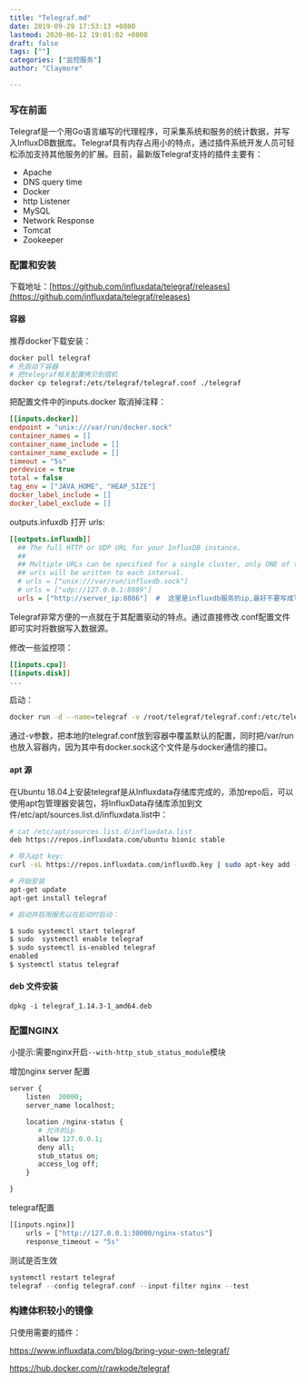 ```yaml
---
title: "Telegraf.md"
date: 2019-09-29 17:53:13 +0800
lastmod: 2020-06-12 19:01:02 +0800
draft: false
tags: [""]
categories: ["监控服务"]
author: "Claymore"

---
```



### 写在前面

Telegraf是一个用Go语言编写的代理程序，可采集系统和服务的统计数据，并写入InfluxDB数据库。Telegraf具有内存占用小的特点，通过插件系统开发人员可轻松添加支持其他服务的扩展。目前，最新版Telegraf支持的插件主要有：

* Apache
* DNS query time
* Docker
* http Listener
* MySQL
* Network Response
* Tomcat
* Zookeeper

### 配置和安装

下载地址：[https://github.com/influxdata/telegraf/releases](https://github.com/influxdata/telegraf/releases)



#### 容器

推荐docker下载安装：

```bash
docker pull telegraf
# 先启动下容器
# 把telegraf相关配置拷贝到宿机
docker cp telegraf:/etc/telegraf/telegraf.conf ./telegraf
```

把配置文件中的inputs.docker 取消掉注释：

```ini
[[inputs.docker]]
endpoint = "unix:///var/run/docker.sock"
container_names = []
container_name_include = []
container_name_exclude = []
timeout = "5s"
perdevice = true
total = false
tag_env = ["JAVA_HOME", "HEAP_SIZE"]
docker_label_include = []
docker_label_exclude = []
```

outputs.infuxdb 打开 urls:

```ini
[[outputs.influxdb]]
  ## The full HTTP or UDP URL for your InfluxDB instance.
  ##
  ## Multiple URLs can be specified for a single cluster, only ONE of the
  ## urls will be written to each interval.
  # urls = ["unix:///var/run/influxdb.sock"]
  # urls = ["udp://127.0.0.1:8089"]
  urls = ["http://server_ip:8086"]  #  这里是influxdb服务的ip,最好不要写成localhost
```

Telegraf非常方便的一点就在于其配置驱动的特点。通过直接修改.conf配置文件即可实时将数据写入数据源。

修改一些监控项：

```ini
[[inputs.cpu]]
[[inputs.disk]]
...
```

启动：

```bash
docker run -d --name=telegraf -v /root/telegraf/telegraf.conf:/etc/telegraf/telegraf.conf -v /var/run:/var/run telegraf
```

通过-v参数，把本地的telegraf.conf放到容器中覆盖默认的配置，同时把/var/run也放入容器内，因为其中有docker.sock这个文件是与docker通信的接口。



#### apt 源

在Ubuntu 18.04上安装telegraf是从Influxdata存储库完成的，添加repo后，可以使用apt包管理器安装包，将InfluxData存储库添加到文件/etc/apt/sources.list.d/influxdata.list中：

``` sh
# cat /etc/apt/sources.list.d/influxdata.list
deb https://repos.influxdata.com/ubuntu bionic stable

# 导入apt key:
curl -sL https://repos.influxdata.com/influxdb.key | sudo apt-key add -

# 开始安装
apt-get update
apt-get install telegraf

# 启动并启用服务以在启动时启动：

$ sudo systemctl start telegraf
$ sudo  systemctl enable telegraf
$ sudo systemctl is-enabled telegraf
enabled
$ systemctl status telegraf
```



#### deb 文件安装

`dpkg -i telegraf_1.14.3-1_amd64.deb`



### 配置NGINX

小提示:需要nginx开启`--with-http_stub_status_module`模块

增加nginx server 配置

```php
server {
    listen  30000;
    server_name localhost;

    location /nginx-status {
       # 允许的ip
       allow 127.0.0.1;
       deny all;
       stub_status on;
       access_log off;
    }

}
```

telegraf配置

```php
[[inputs.nginx]]
    urls = ["http://127.0.0.1:30000/nginx-status"]
    response_timeout = "5s"
```

测试是否生效

```php
systemctl restart telegraf
telegraf --config telegraf.conf --input-filter nginx --test
```





### 构建体积较小的镜像

只使用需要的插件：

https://www.influxdata.com/blog/bring-your-own-telegraf/

https://hub.docker.com/r/rawkode/telegraf